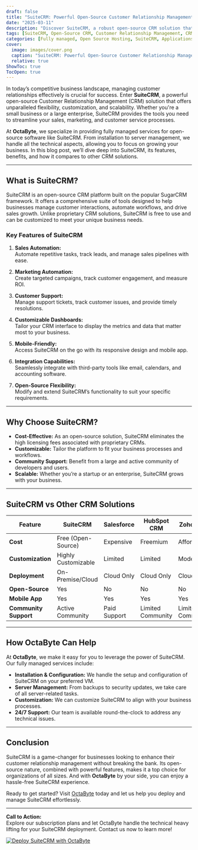 ```yaml
---
draft: false
title: "SuiteCRM: Powerful Open-Source Customer Relationship Management (CRM) Solution"
date: "2025-03-11"
description: "Discover SuiteCRM, a robust open-source CRM solution that empowers businesses to manage customer relationships, streamline sales processes, and boost productivity. Learn how OctaByte can help you deploy and manage SuiteCRM effortlessly."
tags: [SuiteCRM, Open-Source CRM, Customer Relationship Management, CRM Software, OctaByte, Managed CRM Services, SuiteCRM vs Other CRMs, CRM Solutions]
categories: [Fully managed, Open Source Hosting, SuiteCRM, Applications, Crm Erp]
cover:
  image: images/cover.png
  caption: "SuiteCRM: Powerful Open-Source Customer Relationship Management (CRM) Solution"
  relative: true
ShowToc: true
TocOpen: true
---
```



In today’s competitive business landscape, managing customer relationships effectively is crucial for success. Enter **SuiteCRM**, a powerful open-source Customer Relationship Management (CRM) solution that offers unparalleled flexibility, customization, and scalability. Whether you're a small business or a large enterprise, SuiteCRM provides the tools you need to streamline your sales, marketing, and customer service processes.

At **OctaByte**, we specialize in providing fully managed services for open-source software like SuiteCRM. From installation to server management, we handle all the technical aspects, allowing you to focus on growing your business. In this blog post, we’ll dive deep into SuiteCRM, its features, benefits, and how it compares to other CRM solutions.

---

## What is SuiteCRM?

SuiteCRM is an open-source CRM platform built on the popular SugarCRM framework. It offers a comprehensive suite of tools designed to help businesses manage customer interactions, automate workflows, and drive sales growth. Unlike proprietary CRM solutions, SuiteCRM is free to use and can be customized to meet your unique business needs.

### Key Features of SuiteCRM

1. **Sales Automation:**  
   Automate repetitive tasks, track leads, and manage sales pipelines with ease.

2. **Marketing Automation:**  
   Create targeted campaigns, track customer engagement, and measure ROI.

3. **Customer Support:**  
   Manage support tickets, track customer issues, and provide timely resolutions.

4. **Customizable Dashboards:**  
   Tailor your CRM interface to display the metrics and data that matter most to your business.

5. **Mobile-Friendly:**  
   Access SuiteCRM on the go with its responsive design and mobile app.

6. **Integration Capabilities:**  
   Seamlessly integrate with third-party tools like email, calendars, and accounting software.

7. **Open-Source Flexibility:**  
   Modify and extend SuiteCRM’s functionality to suit your specific requirements.

---

## Why Choose SuiteCRM?

- **Cost-Effective:** As an open-source solution, SuiteCRM eliminates the high licensing fees associated with proprietary CRMs.
- **Customizable:** Tailor the platform to fit your business processes and workflows.
- **Community Support:** Benefit from a large and active community of developers and users.
- **Scalable:** Whether you’re a startup or an enterprise, SuiteCRM grows with your business.

---

## SuiteCRM vs Other CRM Solutions

| Feature                | SuiteCRM             | Salesforce           | HubSpot CRM          | Zoho CRM             |
|------------------------|----------------------|----------------------|----------------------|----------------------|
| **Cost**               | Free (Open-Source)   | Expensive            | Freemium             | Affordable           |
| **Customization**      | Highly Customizable  | Limited              | Limited              | Moderate             |
| **Deployment**         | On-Premise/Cloud     | Cloud Only           | Cloud Only           | Cloud Only           |
| **Open-Source**        | Yes                  | No                   | No                   | No                   |
| **Mobile App**         | Yes                  | Yes                  | Yes                  | Yes                  |
| **Community Support**  | Active Community     | Paid Support         | Limited Community    | Limited Community    |

---

## How OctaByte Can Help

At **OctaByte**, we make it easy for you to leverage the power of SuiteCRM. Our fully managed services include:

- **Installation & Configuration:** We handle the setup and configuration of SuiteCRM on your preferred VM.
- **Server Management:** From backups to security updates, we take care of all server-related tasks.
- **Customization:** We can customize SuiteCRM to align with your business processes.
- **24/7 Support:** Our team is available round-the-clock to address any technical issues.

---

## Conclusion

SuiteCRM is a game-changer for businesses looking to enhance their customer relationship management without breaking the bank. Its open-source nature, combined with powerful features, makes it a top choice for organizations of all sizes. And with **OctaByte** by your side, you can enjoy a hassle-free SuiteCRM experience.

Ready to get started? Visit [OctaByte](https://octabyte.io) today and let us help you deploy and manage SuiteCRM effortlessly.

---

**Call to Action:**  
Explore our subscription plans and let OctaByte handle the technical heavy lifting for your SuiteCRM deployment. Contact us now to learn more!

[![Deploy SuiteCRM with OctaByte](/images/deploy-on-octabyte.png)](https://octabyte.io/fully-managed-open-source-services/applications/crm-erp/suitecrm)